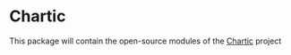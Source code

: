 # Chartic
This package will contain the open-source modules of the [Chartic](https://chartic.app) project 